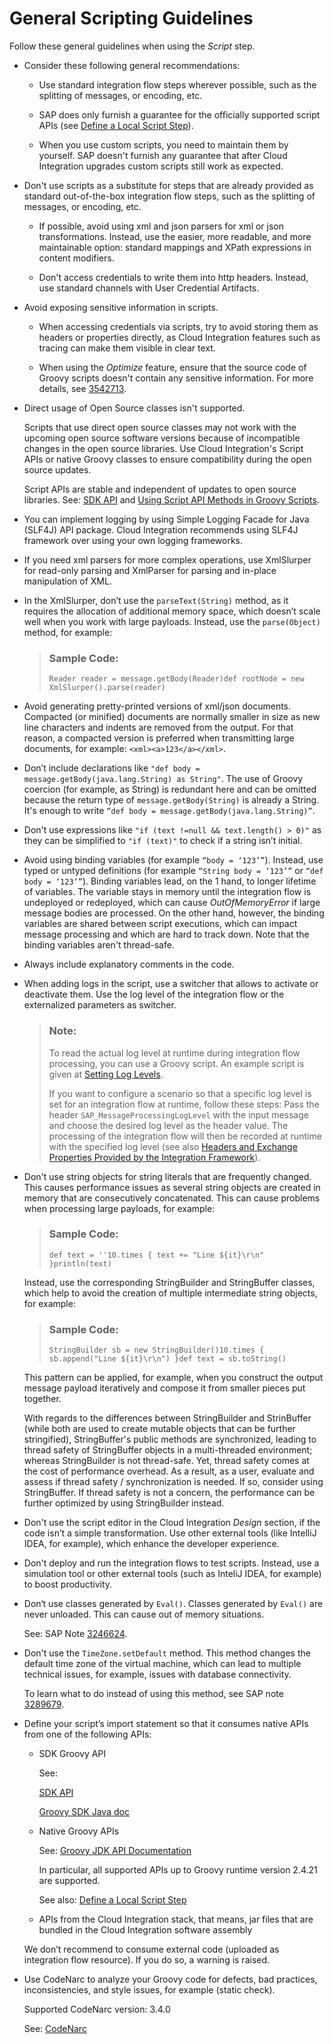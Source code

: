 <!-- loiofcbf0f20059a4ffba7dfda7d28830ccd -->

# General Scripting Guidelines



Follow these general guidelines when using the *Script* step.

-   Consider these following general recommendations:

    -   Use standard integration flow steps wherever possible, such as the splitting of messages, or encoding, etc.

    -   SAP does only furnish a guarantee for the officially supported script APIs \(see [Define a Local Script Step](define-a-local-script-step-03b32eb.md)\).

    -   When you use custom scripts, you need to maintain them by yourself. SAP doesn't furnish any guarantee that after Cloud Integration upgrades custom scripts still work as expected.


-   Don't use scripts as a substitute for steps that are already provided as standard out-of-the-box integration flow steps, such as the splitting of messages, or encoding, etc.

    -   If possible, avoid using xml and json parsers for xml or json transformations. Instead, use the easier, more readable, and more maintainable option: standard mappings and XPath expressions in content modifiers.

    -   Don't access credentials to write them into http headers. Instead, use standard channels with User Credential Artifacts.


-   Avoid exposing sensitive information in scripts.
    -   When accessing credentials via scripts, try to avoid storing them as headers or properties directly, as Cloud Integration features such as tracing can make them visible in clear text.

    -   When using the *Optimize* feature, ensure that the source code of Groovy scripts doesn't contain any sensitive information. For more details, see [3542713](https://me.sap.com/notes/3542713).

-   Direct usage of Open Source classes isn't supported.

    Scripts that use direct open source classes may not work with the upcoming open source software versions because of incompatible changes in the open source libraries. Use Cloud Integration's Script APIs or native Groovy classes to ensure compatibility during the open source updates.

    Script APIs are stable and independent of updates to open source libraries. See: [SDK API](sdk-api-c5c7933.md) and [Using Script API Methods in Groovy Scripts](using-script-api-methods-in-groovy-scripts-062f7a7.md).

-   You can implement logging by using Simple Logging Facade for Java \(SLF4J\) API package. Cloud Integration recommends using SLF4J framework over using your own logging frameworks.

-   If you need xml parsers for more complex operations, use XmlSlurper for read-only parsing and XmlParser for parsing and in-place manipulation of XML.

-   In the XmlSlurper, don’t use the `parseText(String)` method, as it requires the allocation of additional memory space, which doesn’t scale well when you work with large payloads. Instead, use the `parse(Object)` method, for example:

    > ### Sample Code:  
    > ```
    > Reader reader = message.getBody(Reader)def rootNode = new XmlSlurper().parse(reader)
    > ```

-   Avoid generating pretty-printed versions of xml/json documents. Compacted \(or minified\) documents are normally smaller in size as new line characters and indents are removed from the output. For that reason, a compacted version is preferred when transmitting large documents, for example: `<xml><a>123</a></xml>`.

-   Don’t include declarations like `"def body = message.getBody(java.lang.String) as String"`. The use of Groovy coercion \(for example, as String\) is redundant here and can be omitted because the return type of `message.getBody(String)` is already a String. It's enough to write `“def body = message.getBody(java.lang.String)”`.

-   Don't use expressions like `"if (text !=null && text.length() > 0)"` as they can be simplified to `"if (text)"` to check if a string isn’t initial.

-   Avoid using binding variables \(for example `“body = ‘123’”`\). Instead, use typed or untyped definitions \(for example `“String body = ‘123’”` or `“def body = ‘123’”`\). Binding variables lead, on the 1 hand, to longer lifetime of variables. The variable stays in memory until the integration flow is undeployed or redeployed, which can cause *OutOfMemoryError* if large message bodies are processed. On the other hand, however, the binding variables are shared between script executions, which can impact message processing and which are hard to track down. Note that the binding variables aren't thread-safe.

-   Always include explanatory comments in the code.

-   When adding logs in the script, use a switcher that allows to activate or deactivate them. Use the log level of the integration flow or the externalized parameters as switcher.

    > ### Note:  
    > To read the actual log level at runtime during integration flow processing, you can use a Groovy script. An example script is given at [Setting Log Levels](setting-log-levels-4e6d3fc.md).
    > 
    > If you want to configure a scenario so that a specific log level is set for an integration flow at runtime, follow these steps: Pass the header `SAP_MessageProcessingLogLevel` with the input message and choose the desired log level as the header value. The processing of the integration flow will then be recorded at runtime with the specified log level \(see also [Headers and Exchange Properties Provided by the Integration Framework](headers-and-exchange-properties-provided-by-the-integration-framework-d0fcb09.md)\).

-   Don't use string objects for string literals that are frequently changed. This causes performance issues as several string objects are created in memory that are consecutively concatenated. This can cause problems when processing large payloads, for example:

    > ### Sample Code:  
    > ```
    > def text = ''10.times { text += "Line ${it}\r\n" }println(text)
    > ```

    Instead, use the corresponding StringBuilder and StringBuffer classes, which help to avoid the creation of multiple intermediate string objects, for example:

    > ### Sample Code:  
    > ```
    > StringBuilder sb = new StringBuilder()10.times { sb.append("Line ${it}\r\n") }def text = sb.toString()
    > ```

    This pattern can be applied, for example, when you construct the output message payload iteratively and compose it from smaller pieces put together.

    With regards to the differences between StringBuilder and StrinBuffer \(while both are used to create mutable objects that can be further stringified\), StringBuffer's public methods are synchronized, leading to thread safety of StringBuffer objects in a multi-threaded environment; whereas StringBuilder is not thread-safe. Yet, thread safety comes at the cost of performance overhead. As a result, as a user, evaluate and assess if thread safety / synchronization is needed. If so, consider using StringBuffer. If thread safety is not a concern, the performance can be further optimized by using StringBuilder instead.

-   Don't use the script editor in the Cloud Integration *Design* section, if the code isn’t a simple transformation. Use other external tools \(like IntelliJ IDEA, for example\), which enhance the developer experience.

-   Don't deploy and run the integration flows to test scripts. Instead, use a simulation tool or other external tools \(such as InteliJ IDEA, for example\) to boost productivity.

-   Don‘t use classes generated by `Eval()`. Classes generated by `Eval()` are never unloaded. This can cause out of memory situations.

    See: SAP Note [3246624](https://me.sap.com/notes/3246624).

-   Don't use the `TimeZone.setDefault` method. This method changes the default time zone of the virtual machine, which can lead to multiple technical issues, for example, issues with database connectivity.

    To learn what to do instead of using this method, see SAP note [3289679](https://me.sap.com/notes/3289679).

-   Define your script’s import statement so that it consumes native APIs from one of the following APIs:

    -   SDK Groovy API

        See:

        [SDK API](sdk-api-c5c7933.md)

        [Groovy SDK Java doc](https://help.sap.com/doc/a56f52e1a58e4e2bac7f7adbf45b2e26/Cloud/en-US/index.html)

    -   Native Groovy APIs

        See: [Groovy JDK API Documentation](https://groovy-lang.org/gdk.html)

        In particular, all supported APIs up to Groovy runtime version 2.4.21 are supported.

        See also: [Define a Local Script Step](define-a-local-script-step-03b32eb.md)

    -   APIs from the Cloud Integration stack, that means, jar files that are bundled in the Cloud Integration software assembly


    We don’t recommend to consume external code \(uploaded as integration flow resource\). If you do so, a warning is raised.

-   Use CodeNarc to analyze your Groovy code for defects, bad practices, inconsistencies, and style issues, for example \(static check\).

    Supported CodeNarc version: 3.4.0

    See: [CodeNarc](https://github.com/CodeNarc/CodeNarc)


